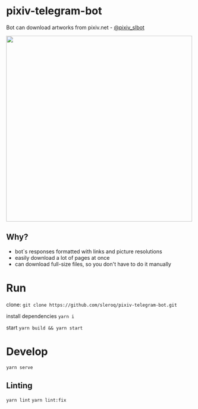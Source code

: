 # pixiv-telegram-bot

Bot can download artworks from pixiv.net - [@pixiv_slbot](https://t.me/pixiv_slbot)

<img src="https://user-images.githubusercontent.com/52239427/173435700-63515e27-5bdf-4b86-9512-24b627d7437c.png" height="500">

## Why?

- bot`s responses formatted with links and picture resolutions
- easily download a lot of pages at once
- can download full-size files, so you don't have to do it manually

# Run

clone:
`git clone https://github.com/sleroq/pixiv-telegram-bot.git`

install dependencies
`yarn i`

start
`yarn build && yarn start`

# Develop

`yarn serve`

## Linting

`yarn lint`
`yarn lint:fix`

